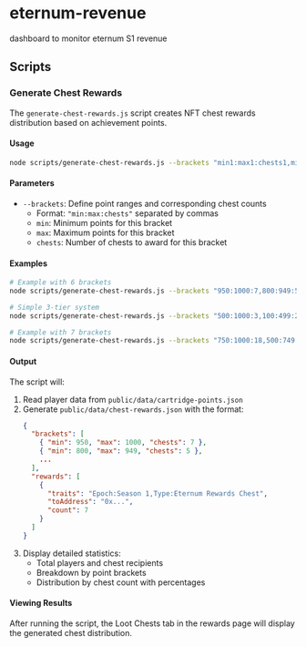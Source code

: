 # eternum-revenue

dashboard to monitor eternum S1 revenue

## Scripts

### Generate Chest Rewards

The `generate-chest-rewards.js` script creates NFT chest rewards distribution based on achievement points.

#### Usage

```bash
node scripts/generate-chest-rewards.js --brackets "min1:max1:chests1,min2:max2:chests2,..."
```

#### Parameters

- `--brackets`: Define point ranges and corresponding chest counts
  - Format: `"min:max:chests"` separated by commas
  - `min`: Minimum points for this bracket
  - `max`: Maximum points for this bracket  
  - `chests`: Number of chests to award for this bracket

#### Examples

```bash
# Example with 6 brackets
node scripts/generate-chest-rewards.js --brackets "950:1000:7,800:949:5,600:799:3,400:599:2,200:399:1,0:199:0"

# Simple 3-tier system
node scripts/generate-chest-rewards.js --brackets "500:1000:3,100:499:2,5:99:1"

# Example with 7 brackets
node scripts/generate-chest-rewards.js --brackets "750:1000:18,500:749:12,300:499:8,150:299:5,50:149:3,15:49:2,0:14:1"

```



#### Output

The script will:
1. Read player data from `public/data/cartridge-points.json`
2. Generate `public/data/chest-rewards.json` with the format:
   ```json
   {
     "brackets": [
       { "min": 950, "max": 1000, "chests": 7 },
       { "min": 800, "max": 949, "chests": 5 },
       ...
     ],
     "rewards": [
       {
         "traits": "Epoch:Season 1,Type:Eternum Rewards Chest",
         "toAddress": "0x...",
         "count": 7
       }
     ]
   }
   ```
3. Display detailed statistics:
   - Total players and chest recipients
   - Breakdown by point brackets
   - Distribution by chest count with percentages

#### Viewing Results

After running the script, the Loot Chests tab in the rewards page will display the generated chest distribution.